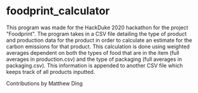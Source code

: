 # foodprint_calculator
This program was made for the HackDuke 2020 hackathon for the project "Foodprint".
The program takes in a CSV file detailing the type of product and production data for the product in order to calculate an estimate for the carbon emissions for that product. This calculation is done using weighted averages dependent on both the types of food that are in the item (full averages in production.csv) and the type of packaging (full averages in packaging.csv). This information is appended to another CSV file which keeps track of all products inputted.

Contributions by Matthew Ding
